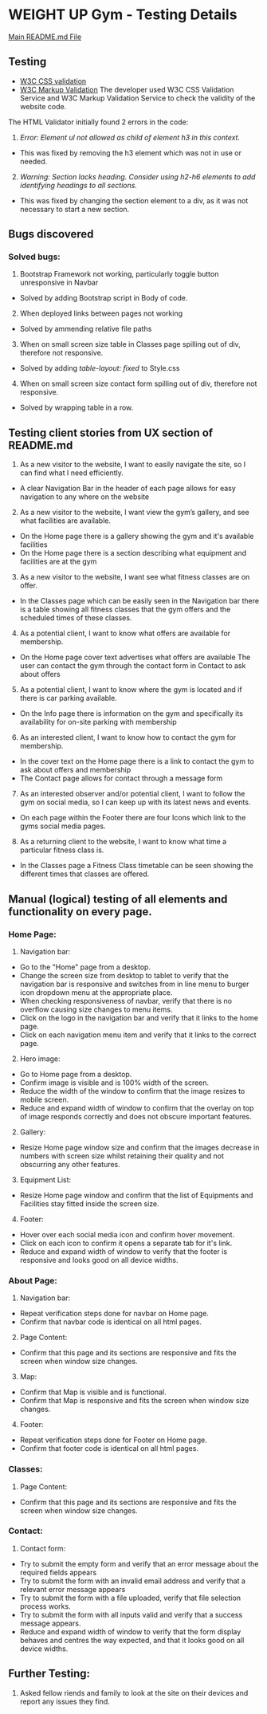 # WEIGHT UP Gym - Testing Details

[Main README.md File](https://github.com/shaun-davies/weight-up/blob/master/README.md)

## Testing

- [W3C CSS validation](https://jigsaw.w3.org/css-validator/)
- [W3C Markup Validation](https://validator.w3.org/)
The developer used W3C CSS Validation Service and W3C Markup Validation Service to check the validity of the website code.

The HTML Validator initially found 2 errors in the code:

1. *Error: Element ul not allowed as child of element h3 in this context.* 
- This was fixed by removing the h3 element which was not in use or needed.

2. *Warning: Section lacks heading. Consider using h2-h6 elements to add identifying headings to all sections.*
- This was fixed by changing the section element to a div, as it was not necessary to start a new section.

## Bugs discovered

### Solved bugs:

1. Bootstrap Framework not working, particularly toggle button unresponsive in Navbar
- Solved by adding Bootstrap script in Body of code.

2. When deployed links between pages not working
- Solved by ammending relative file paths

3. When on small screen size table in Classes page spilling out of div, therefore not responsive.
- Solved by adding *table-layout: fixed* to Style.css

4. When on small screen size contact form spilling out of div, therefore not responsive.
- Solved by wrapping table in a row.

## Testing client stories from UX section of README.md

1.	As a new visitor to the website, I want to easily navigate the site, so I can find what I need efficiently.
- A clear Navigation Bar in the header of each page allows for easy navigation to any where on the website 

2.	As a new visitor to the website, I want view the gym’s gallery, and see what facilities are available.
- On the Home page there is a gallery showing the gym and it's available facilities
- On the Home page there is a section describing what equipment and facilities are at the gym

3.	As a new visitor to the website, I want see what fitness classes are on offer.
- In the Classes page which can be easily seen in the Navigation bar there is a table showing all fitness classes that the gym offers and the scheduled times of these classes.

4.	As a potential client, I want to know what offers are available for membership.
- On the Home page cover text advertises what offers are available
The user can contact the gym through the contact form in Contact to ask about offers

5.	As a potential client, I want to know where the gym is located and if there is car parking available.
- On the Info page there is information on the gym and specifically its availability for on-site parking with membership

6.	As an interested client, I want to know how to contact the gym for membership.
- In the cover text on the Home page there is a link to contact the gym to ask about offers and membership
- The Contact page allows for contact through a message form

7.	As an interested observer and/or potential client, I want to follow the gym on social media, so I can keep up with its latest news and events.
- On each page within the Footer there are four Icons which link to the gyms social media pages.

8.	As a returning client to the website, I want to know what time a particular fitness class is.
- In the Classes page a Fitness Class timetable can be seen showing the different times that classes are offered.

## Manual (logical) testing of all elements and functionality on every page.

### Home Page:
1. Navigation bar:

- Go to the "Home" page from a desktop.
- Change the screen size from desktop to tablet to verify that the navigation bar is responsive and switches from in line menu to burger icon dropdown menu at the appropriate place.
- When checking responsiveness of navbar, verify that there is no overflow causing size changes to menu items. 
- Click on the logo in the navigation bar and verify that it links to the home page.
- Click on each navigation menu item and verify that it links to the correct page.

2. Hero image:

- Go to Home page from a desktop.
- Confirm image is visible and is 100% width of the screen.
- Reduce the width of the window to confirm that the image resizes to mobile screen.
- Reduce and expand width of window to confirm that the overlay on top of image responds correctly and does not obscure important features.

2. Gallery:

- Resize Home page window size and confirm that the images decrease in numbers with screen size whilst retaining their quality and not obscurring any other features.

3. Equipment List:

- Resize Home page window and confirm that the list of Equipments and Facilities stay fitted inside the screen size.

4. Footer:

- Hover over each social media icon and confirm hover movement.
- Click on each icon to confirm it opens a separate tab for it's link.
- Reduce and expand width of window to verify that the footer is responsive and looks good on all device widths.

### About Page:
1. Navigation bar:

- Repeat verification steps done for navbar on Home page.
- Confirm that navbar code is identical on all html pages.

2. Page Content:

- Confirm that this page and its sections are responsive and fits the screen when window size changes.

3. Map:

- Confirm that Map is visible and is functional.
- Confirm that Map is responsive and fits the screen when window size changes.

4. Footer:

- Repeat verification steps done for Footer on Home page.
- Confirm that footer code is identical on all html pages.

### Classes:

1. Page Content:

- Confirm that this page and its sections are responsive and fits the screen when window size changes.

### Contact:

1. Contact form:

- Try to submit the empty form and verify that an error message about the required fields appears
- Try to submit the form with an invalid email address and verify that a relevant error message appears
- Try to submit the form with a file uploaded, verify that file selection process works.
- Try to submit the form with all inputs valid and verify that a success message appears.
- Reduce and expand width of window to verify that the form display behaves and centres the way expected, and that it looks good on all device widths.

## Further Testing:

1. Asked fellow riends and family to look at the site on their devices and report any issues they find.